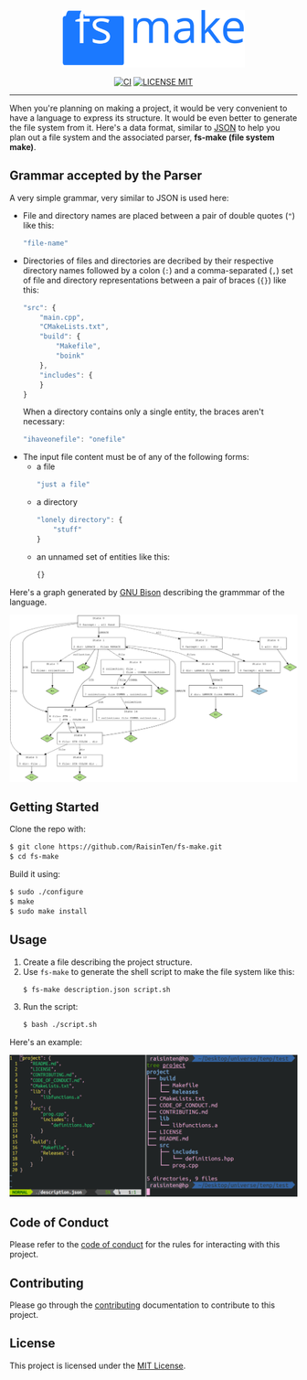 <p align="center">
    <a href="#">
        <img src="https://github.com/RaisinTen/fs-make/raw/master/logo.svg" width="320"
            alt="fs-make logo"></a>
</p>
<p align="center">
    <a href="https://github.com/RaisinTen/fs-make/actions">
        <img src="https://github.com/RaisinTen/fs-make/workflows/C/C++%20CI/badge.svg"
            alt="CI"></a>
    <a href="LICENSE">
        <img src="https://img.shields.io/github/license/RaisinTen/fs-make"
            alt="LICENSE MIT"></a>
</p>

---

When you're planning on making a project, it would be very convenient to have a language to express its structure. It would be even better to generate the file system from it. Here's a data format, similar to [JSON](https://www.json.org/json-en.html) to help you plan out a file system and the associated parser, **fs-make (file system make)**.

## Grammar accepted by the Parser

A very simple grammar, very similar to JSON is used here:

* File and directory names are placed between a pair of double quotes (`"`) like this:
    ```javascript
    "file-name"
    ```
* Directories of files and directories are decribed by their respective directory names followed by a colon (`:`) and a comma-separated (`,`) set of file and directory representations between a pair of braces (`{}`) like this:
    ```javascript
    "src": {
        "main.cpp",
        "CMakeLists.txt",
        "build": {
            "Makefile",
            "boink"
        },
        "includes": {
        }
    }
    ```
    When a directory contains only a single entity, the braces aren't necessary:
    ```javascript
    "ihaveonefile": "onefile"
    ```
* The input file content must be of any of the following forms:
  * a file
    ```javascript
    "just a file"
    ```
  * a directory
    ```javascript
    "lonely directory": {
        "stuff"
    }
    ```
  * an unnamed set of entities like this:
    ```javascript
    {}
    ```
    
Here's a graph generated by [GNU Bison](https://www.gnu.org/software/bison/) describing the grammmar of the language.

![grammar graph](https://github.com/RaisinTen/fs-make/raw/master/graphviz.svg)

## Getting Started

Clone the repo with:
```sh
$ git clone https://github.com/RaisinTen/fs-make.git
$ cd fs-make
```

Build it using:
```sh
$ sudo ./configure
$ make
$ sudo make install
```

## Usage

1. Create a file describing the project structure.
2. Use `fs-make` to generate the shell script to make the file system like this:
    ```sh
    $ fs-make description.json script.sh
    ```
3. Run the script:
    ```sh
    $ bash ./script.sh
    ```

Here's an example:

![example](https://github.com/RaisinTen/fs-make/raw/master/fs-make-demo.png)

## Code of Conduct

Please refer to the [code of conduct](CODE_OF_CONDUCT.md) for the rules for interacting with this project.

## Contributing

Please go through the [contributing](CONTRIBUTING.md) documentation to contribute to this project.

## License

This project is licensed under the [MIT License](LICENSE).
